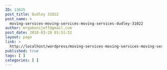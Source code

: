 ```yaml
---
ID: 13625
post_title: Dudley 31022
post_name: >
  moving-services-moving-services-moving-services-dudley-31022
author: mrgabonijeff@gmail.com
post_date: 2018-03-28 01:51:52
layout: page
link: >
  http://localhost/wordpress/moving-services-moving-services-moving-services-dudley-31022/
published: true
tags: [ ]
categories: [ ]
---
```

